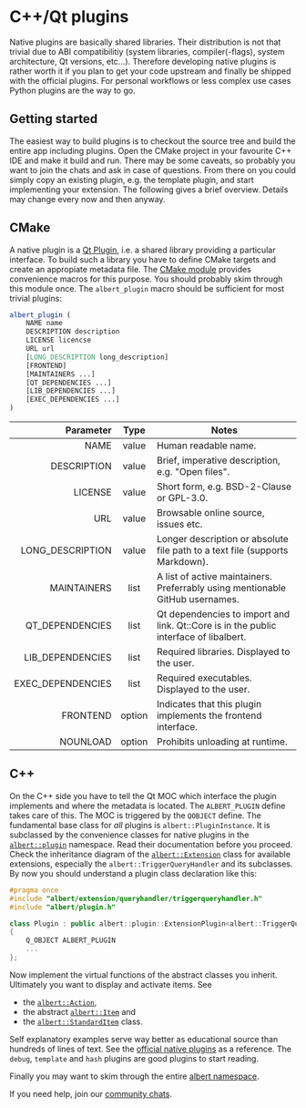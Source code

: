 # C++/Qt plugins

Native plugins are basically shared libraries.
Their distribution is not that trivial due to ABI compatibilitiy (system libraries, compiler(-flags), system architecture, Qt versions, etc…).
Therefore developing native plugins is rather worth it if you plan to get your code upstream and finally be shipped with the official plugins.
For personal workflows or less complex use cases Python plugins are the way to go.

## Getting started

The easiest way to build plugins is to checkout the source tree and build the entire app including plugins.
Open the CMake project in your favourite C++ IDE and make it build and run.
There may be some caveats, so probably you want to join the chats and ask in case of questions.
From there on you could simply copy an existing plugin, e.g. the template plugin, and start implementing your extension. 
The following gives a brief overview.
Details may change every now and then anyway. 

## CMake

A native plugin is a [Qt Plugin](https://doc.qt.io/qt-6/plugins-howto.html#the-low-level-api-extending-qt-applications), i.e. a shared library providing a particular interface.
To build such a library you have to define CMake targets and create an appropiate metadata file.
The [CMake module](https://raw.githubusercontent.com/albertlauncher/albert/master/cmake/albert-macros.cmake) provides convenience macros for this purpose.
You should probably skim through this module once.
The `albert_plugin` macro should be sufficient for most trivial plugins:

```cmake
albert_plugin (
    NAME name 
    DESCRIPTION description
    LICENSE licencse
    URL url
    [LONG_DESCRIPTION long_description]
    [FRONTEND]
    [MAINTAINERS ...]
    [QT_DEPENDENCIES ...]
    [LIB_DEPENDENCIES ...]
    [EXEC_DEPENDENCIES ...]
)
```


|         Parameter |  Type  | Notes |
|------------------:|:------:|---|
|              NAME | value  | Human readable name. |
|       DESCRIPTION | value  | Brief, imperative description, e.g. "Open files". |
|           LICENSE | value  | Short form, e.g. BSD-2-Clause or GPL-3.0. |
|               URL | value  | Browsable online source, issues etc. |
|  LONG_DESCRIPTION | value  | Longer description or absolute file path to a text file (supports Markdown). |
|       MAINTAINERS |  list  | A list of active maintainers. Preferrably using mentionable GitHub usernames. |
|   QT_DEPENDENCIES |  list  | Qt dependencies to import and link. Qt::Core is in the public interface of libalbert. |
|  LIB_DEPENDENCIES |  list  | Required libraries. Displayed to the user. |
| EXEC_DEPENDENCIES |  list  | Required executables. Displayed to the user. |
|          FRONTEND | option | Indicates that this plugin implements the frontend interface. |
|          NOUNLOAD | option | Prohibits unloading at runtime. |


## C++

On the C++ side you have to tell the Qt MOC which interface the plugin implements and where the metadata is located.
The `ALBERT_PLUGIN` define takes care of this.
The MOC is triggered by the `QOBJECT` define.
The fundamental base class for _all_ plugins is `albert::PluginInstance`.
It is subclassed by the convenience classes for native plugins in the [`albert::plugin`](https://albertlauncher.github.io/reference/namespacealbert_1_1plugin.html) namespace.
Read their documentation before you proceed.
Check the inheritance diagram of the [`albert::Extension`](https://albertlauncher.github.io/reference/classalbert_1_1Extension.html) class for available extensions, especially the `albert::TriggerQueryHandler` and its subclasses.
By now you should understand a plugin class declaration like this: 

```cpp
#pragma once
#include "albert/extension/queryhandler/triggerqueryhandler.h"
#include "albert/plugin.h"

class Plugin : public albert::plugin::ExtensionPlugin<albert::TriggerQueryHandler>
{
    Q_OBJECT ALBERT_PLUGIN
    ...
};
```

Now implement the virtual functions of the abstract classes you inherit.
Ultimately you want to display and activate items.
See 
 * the [`albert::Action`](https://albertlauncher.github.io/reference/classalbert_1_1Action.html),
 * the abstract [`albert::Item`](https://albertlauncher.github.io/reference/classalbert_1_1Item.html) and
 * the [`albert::StandardItem`](https://albertlauncher.github.io/reference/structalbert_1_1StandardItem.html) class.

Self explanatory examples serve way better as educational source than hundreds of lines of text.
See the [official native plugins](https://github.com/albertlauncher/plugins/tree/master/) as a reference.
The `debug`, `template` and `hash` plugins are good plugins to start reading. 

Finally you may want to skim through the entire [albert namespace](https://albertlauncher.github.io/reference/namespacealbert.html).

If you need help, join our [community chats](https://albertlauncher.github.io/help/#chats).

